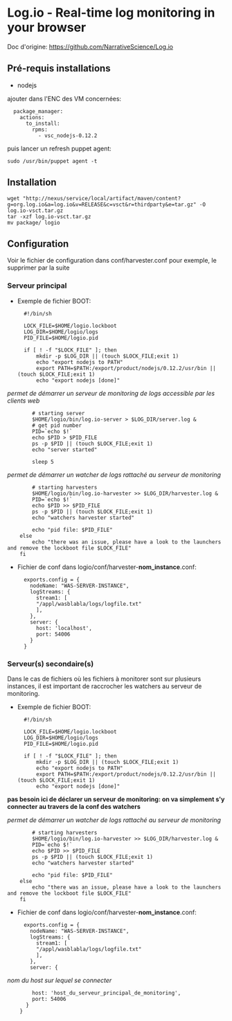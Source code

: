 Log.io - Real-time log monitoring in your browser
=================================================

Doc d'origine: https://github.com/NarrativeScience/Log.io 

## Pré-requis installations

- nodejs

ajouter dans l'ENC des VM concernées: 

      package_manager:
        actions:
          to_install:
            rpms:
              - vsc_nodejs-0.12.2

puis lancer un refresh puppet agent: 

    sudo /usr/bin/puppet agent -t

## Installation

    wget "http://nexus/service/local/artifact/maven/content?g=org.log.io&a=log.io&v=RELEASE&c=vsct&r=thirdparty&e=tar.gz" -O log.io-vsct.tar.gz
    tar -xzf log.io-vsct.tar.gz
    mv package/ logio

## Configuration

Voir le fichier de configuration dans conf/harvester.conf pour exemple, le supprimer par la suite

### Serveur principal

- Exemple de fichier BOOT: 


        #!/bin/sh
        
        LOCK_FILE=$HOME/logio.lockboot
        LOG_DIR=$HOME/logio/logs
        PID_FILE=$HOME/logio.pid
        
        if [ ! -f "$LOCK_FILE" ]; then
        	mkdir -p $LOG_DIR || (touch $LOCK_FILE;exit 1)
        	echo "export nodejs to PATH"
        	export PATH=$PATH:/export/product/nodejs/0.12.2/usr/bin || (touch $LOCK_FILE;exit 1)
        	echo "export nodejs [done]"

*permet de démarrer un serveur de monitoring de logs accessible par les clients web*

        	# starting server
        	$HOME/logio/bin/log.io-server > $LOG_DIR/server.log &
        	# get pid number
        	PID=`echo $!`
        	echo $PID > $PID_FILE
        	ps -p $PID || (touch $LOCK_FILE;exit 1)
        	echo "server started"
        
        	sleep 5

*permet de démarrer un watcher de logs rattaché au serveur de monitoring*

        	# starting harvesters
        	$HOME/logio/bin/log.io-harvester >> $LOG_DIR/harvester.log &
        	PID=`echo $!`
        	echo $PID >> $PID_FILE
        	ps -p $PID || (touch $LOCK_FILE;exit 1)
        	echo "watchers harvester started"
        
        	echo "pid file: $PID_FILE"
        else
        	echo "there was an issue, please have a look to the launchers and remove the lockboot file $LOCK_FILE"
        fi



- Fichier de conf dans logio/conf/harvester-**nom_instance**.conf: 


        exports.config = {
          nodeName: "WAS-SERVER-INSTANCE",
          logStreams: {
            stream1: [
        	"/appl/wasblabla/logs/logfile.txt"
            ],
          },
          server: {
            host: 'localhost',
            port: 54006
          }
        }


### Serveur(s) secondaire(s)

Dans le cas de fichiers où les fichiers à monitorer sont sur plusieurs instances, il est important de raccrocher les watchers au serveur de monitoring.

- Exemple de fichier BOOT: 


        #!/bin/sh
        
        LOCK_FILE=$HOME/logio.lockboot
        LOG_DIR=$HOME/logio/logs
        PID_FILE=$HOME/logio.pid
        
        if [ ! -f "$LOCK_FILE" ]; then
        	mkdir -p $LOG_DIR || (touch $LOCK_FILE;exit 1)
        	echo "export nodejs to PATH"
        	export PATH=$PATH:/export/product/nodejs/0.12.2/usr/bin || (touch $LOCK_FILE;exit 1)
        	echo "export nodejs [done]"

**pas besoin ici de déclarer un serveur de monitoring: on va simplement s'y connecter au travers de la conf des watchers**

*permet de démarrer un watcher de logs rattaché au serveur de monitoring*

        	# starting harvesters
        	$HOME/logio/bin/log.io-harvester >> $LOG_DIR/harvester.log &
        	PID=`echo $!`
        	echo $PID >> $PID_FILE
        	ps -p $PID || (touch $LOCK_FILE;exit 1)
        	echo "watchers harvester started"
        
        	echo "pid file: $PID_FILE"
        else
        	echo "there was an issue, please have a look to the launchers and remove the lockboot file $LOCK_FILE"
        fi


- Fichier de conf dans logio/conf/harvester-**nom_instance**.conf: 


        exports.config = {
          nodeName: "WAS-SERVER-INSTANCE",
          logStreams: {
            stream1: [
        	"/appl/wasblabla/logs/logfile.txt"
            ],
          },
          server: {
*nom du host sur lequel se connecter*

            host: 'host_du_serveur_principal_de_monitoring',
            port: 54006
          }
        }
